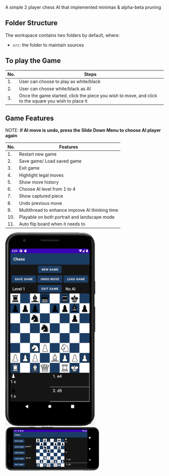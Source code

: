 A simple 2 player chess AI that implemented minimax & alpha-beta pruning

## Folder Structure

The workspace contains two folders by default, where:

- `src`: the folder to maintain sources

## To play the Game

No. | Steps
--- | ----
1.| User can choose to play as white/black
2.| User can choose white/black as AI
3.| Once the game started, click the piece you wish to move, and click to the square you wish to place it

## Game Features

NOTE: **if AI move is undo, press the Slide Down Menu to choose AI player again**

No. | Features
--- | ----
1.| Restart new game
2.| Save game/ Load saved game
3.| Exit game
4.| Highlight legal moves
5.| Show move history
6.| Choose AI level from 1 to 4
7.| Show captured piece
8.| Undo previous move
9.| Multithread to enhance improve AI thinking time
10.| Playable on both portrait and landscape mode
11.| Auto flip board when it needs to

![portrait sample](portrait.png)
![landscape sample](landscape.png)


